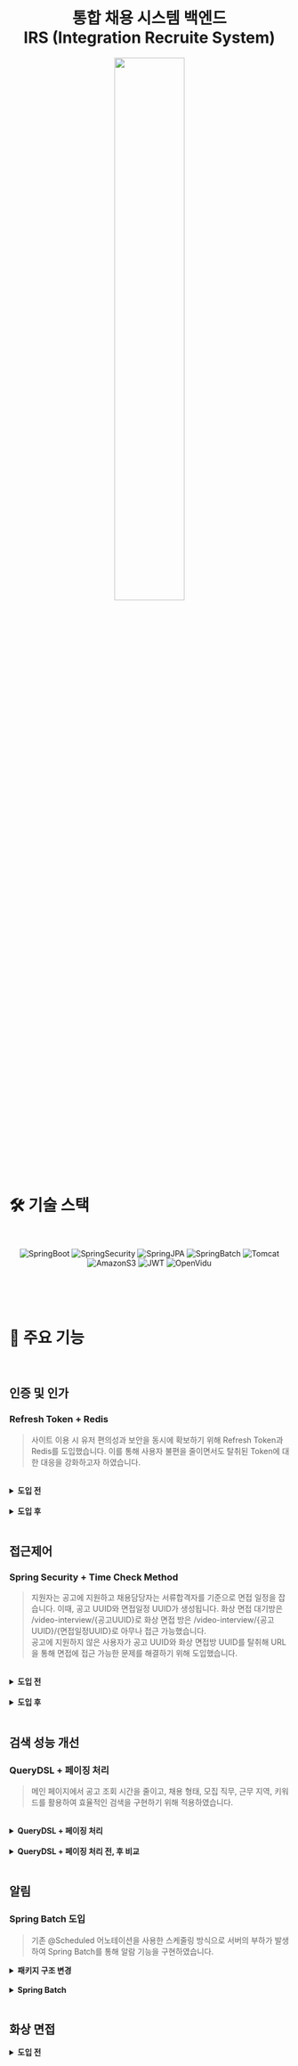 <h1 align="center">통합 채용 시스템 백엔드<br>
	IRS (Integration Recruite System) </h1>
<div align="center">
  <img src="https://github.com/user-attachments/assets/a2d10980-8f3c-4d47-b015-37429120b350" style="width: 50%">
</div>
<br><br><br>



# 🛠 기술 스택
<br>
<div align=center>
  
![SpringBoot](https://img.shields.io/badge/SpringBoot-6DB33F?style=flat&logo=SpringBoot&logoColor=white)
![SpringSecurity](https://img.shields.io/badge/SpringSecurity-6DB33F?style=flat&logo=springsecurity&logoColor=white)
![SpringJPA](https://img.shields.io/badge/SpringJPA-6DB33F?style=flat&logo=spring&logoColor=white)
![SpringBatch](https://img.shields.io/badge/SpringBatch-6DB33F?style=flat&logo=spring&logoColor=white)
![Tomcat](https://img.shields.io/badge/Tomcat-F8DC75?style=flat&logo=apachetomcat&logoColor=black)
![AmazonS3](https://img.shields.io/badge/AmazonS3-569A31?style=flat&logo=amazons3&logoColor=white)
![JWT](https://img.shields.io/badge/JWT-black?style=flat&logo=jsonwebtokens&logoColor=white)
![OpenVidu](https://img.shields.io/badge/openVidu-FF3D00?style=flat&logo=webrtc&logoColor=white)
</div>
<br><br><br>



# 🚗 주요 기능
<br>

## 인증 및 인가
### Refresh Token + Redis

> 사이트 이용 시 유저 편의성과 보안을 동시에 확보하기 위해 Refresh Token과 Redis를 도입했습니다. 이를 통해 사용자 불편을 줄이면서도 탈취된 Token에 대한 대응을 강화하고자 하였습니다.
<br>
<details>
	<summary><b>도입 전</b></summary>
	<br>
	➡ Access Token 시나리오
	<ul>
		<li>Access Token만을 사용하여 인증을 진행한다.</li>
		<li>Access Token이 만료되면 사용자는 다시 로그인해야 한다.</li>
		<li>유효기간이 짧아야 보안에 유리하지만, 너무 짧을 경우 서비스 이용 중 빈번한 로그인이 발생하는 문제점이 있다.</li>
		<li>Access Token이 탈취될 경우, 만료되기 전까지는 악의적인 사용자가 이를 사용할 수 있는 위험이 있다.</li>
	</ul>
	<br>
	👎 문제점
	<ul>
		<li>사용자 불편 증가</li>
		<li>보안 취약성(탈취 시 문제)</li>
		<li>짧은 유효기간으로 인한 잦은 로그인</li>
	</ul>
</details>
<br>
<details>
	<summary><b>도입 후</b></summary>
	<br>
	➡ Token 저장방식
	<ul>
		<li>Refresh Token은 Redis에 저장되어 관리되며, Refresh Token Rotation(RTR)을 통해 Access Token 만료 시 Access Token과 Refresh Token 모두 재발급한다.</li>
		<li>Redis에 유저 email을 Key로 설정하여 하나의 사용자에 대해 하나의 Refresh Token만 존재하도록 한다.</li>
		<li>Refresh Token의 저장 구조: "key: value = userEmail: refresh token"</li>
	</ul>
	<br>
	➡ Refresh Token 시나리오
	<ul>
		<li>정상 유저의 경우, Refresh Token을 사용하여 Redis에서 사용자 정보를 조회하고, 해당 정보와 클라이언트의 쿠키의 Token을 비교해서 정당한 사용자인지를 확인한다.</li>
		<li>만약 탈취범이 먼저 Access Token을 탈취하여 aToken과 rToken을 재발급 받아 redis의 rToken도 변경됐다면, 정상 사용자가 api요청 시에 쿠키의 rToken과 Redis에 저장된 rToken이 불일치하여 탈취로 간주하고 로그아웃 처리하게 된다.</li>
		<li>이메일을 키로 사용했기 때문에 탈취한 Refresh Token으로 정상 유저보다 먼저 Access Token을 재발급 받는 경우와 (토큰 탈취된 경우) 한 명의 사용자에 여러 refresh token 값이 저장되는 경우도 해결할 수 있다.</li>
	</ul>
	<br>
	👍 개선점
	<ul>
		<li>사용자 경험 개선(로그인 빈도 감소)</li>
		<li>보안 강화(Refresh Token Rotation)</li>
		<li>Redis를 통한 Token 관리)</li>
		<li>악의적인 재발급 방지 및 침투를 인지하여 탈취 시 대응 가능</li>
	</ul>
</details>

<br>

## 접근제어
### Spring Security + Time Check Method

> 지원자는 공고에 지원하고 채용담당자는 서류합격자를 기준으로 면접 일정을 잡습니다. 이때, 공고 UUID와 면접일정 UUID가 생성됩니다.
> 화상 면접 대기방은 /video-interview/{공고UUID}로 화상 면접 방은 /video-interview/{공고UUID}/{면접일정UUID}로 아무나 접근 가능했습니다.<br>
> 공고에 지원하지 않은 사용자가 공고 UUID와 화상 면접방 UUID를 탈취해 URL을 통해 면접에 접근 가능한 문제를 해결하기 위해 도입했습니다.
<br>
<details>
	<summary><b>도입 전</b></summary>
	<br>
	➡ 화상 면접 접근 시나리오
	<ul>
		<li>화상 면접 대기방에 접근: 공고 UUID만 있으면 공고에 지원하지 않은 지원자도 ~/video-interview/{공고UUID}를 입력해 접근 가능</li>
		<li>화상 면접 방에 접근: 공고 UUID 및 면접 일정 UUID만 있으면 면접 일정이 잡히지 않은 지원자도 면접방에 ~/video-interview/{공고UUID}/{면접일정UUID}를 입력해 접근 가능<</li>
	</ul>
	<br>
	👎 문제점
	<ul>
		<li>공고에 지원하지않은 지원자나 면접 일정에 속하지 않는 제3자의 접근 가능성</li>
		<li>위의 이유로 인한 면접관인척 지원자들의 지원서를 열람 및 평가 가능성 및 대리 면접 가능성</li>
	</ul>
</details>
<br>
<details>
	<summary><b>도입 후</b></summary>
	<br>
	➡ 화상 면접 대기방에 접근
	<ul>
		<li>스프링 시큐리티의 접근제어를 통해 InterviewPaticipate 테이블을 조회해 권한을 확인하는 함수</li>
		<li>공고 UUID 및 면접 일정 UUID가 지원자에게 있다면 접근을 허용</li>
		<li>공고 UUID 및 면접 일정 UUID가 지원자에게 없다면 접근을 거부</li>
		<br><img src="https://github.com/user-attachments/assets/c525fa29-a5c1-4dde-9ef4-49c28a1983ad">
	</ul>
 	➡ 화상 면접 방에 접근
	<ul>
		<li>화상 면접 방에 참가할 수 있는 Session-Token 발행시 시간대 확인 함수를 통해 면접참여 및 면접스케줄 테이블을 조회해 면접 접속 시간을 확인</li>
		<li>서버시간과 확인한 값을 비교해 3분전에 접속 가능하게 만든 함수</li>
		<br><img src="https://github.com/user-attachments/assets/498cdc58-01e9-47a3-a1b1-4d56a8e261e0">
	</ul>
	<br>
	👍 개선점
	<ul>
		<li>코드 단에서 접근제어 함수의 DB 조회가 많이 발생</li>
		<li>시간대 접근제어 부분은 서비스 단에서 시행됨, 스프링 시큐리티가 이를 위임해야함</li>
	</ul>
</details>

<br>

## 검색 성능 개선
### QueryDSL + 페이징 처리
> 메인 페이지에서 공고 조회 시간을 줄이고, 채용 형태, 모집 직무, 근무 지역, 키워드를 활용하여 효율적인 검색을 구현하기 위해 적용하였습니다.
<br>
<details>
	<summary><b>QueryDSL + 페이징 처리</b></summary>
	<br>
	➡ QueryDSL
	<ul>
		<li>QueryDSLJPQL을 Java 코드로 작성할 수 있도록 하는 라이브러리</li>
		<li>자바 코드로 쿼리를 작성함으로 컴파일 시점에 에러를 잡을 수 있다.</li>
		<li>복잡한 동적 쿼리를 쉽게 다룰 수 있다.</li>
	</ul>
	➡ 페이징 처리
	<ul>
		<li>데이터를 일정한 크기로 나누어 출력하는 방법</li>
		<li>대량의 데이터를 효율적으로 처리</li>
		<li>사용자 경험 개선</li>
	</ul>
</details>
<br>
<details>
	<summary><b>QueryDSL + 페이징 처리 전, 후 비교</b></summary>
	<br>
	🎒 QueryDSL + 페이징 적용 전 → 37.26 s
	<br>
	<img src="https://github.com/user-attachments/assets/18d14fa1-3eb6-4584-8634-f7de41350569">
	<br><br>
	🔅 QueryDSL + 페이징 적용 후 → 1.534 s 
	<br>
	<img src="https://github.com/user-attachments/assets/c75d1a91-975e-4dd9-99e8-2c8e32aa2c28">
</details>

<br>

## 알림
### Spring Batch 도입
> 기존 @Scheduled 어노테이션을 사용한 스케줄링 방식으로 서버의 부하가 발생하여 Spring Batch를 통해 알람 기능을 구현하였습니다.
<details>
    <summary><b>패키지 구조 변경</b></summary>
    <br>
    <ul>
        <li>배치 서버를 적용하면서 리소스 경쟁 최소화, 스케일링 용이성, 유지보수 및 확장성 향상을 고려하여 모듈화를 진행하였다.</li>
    </ul>
    <table>
        <tr>
            <td>➡ 기존 패키지 구조</td>
            <td>➡ 모듈화 패키지 구조</td>
        </tr>
        <tr>
            <td><img width="250" alt="package" src="https://github.com/user-attachments/assets/008f7412-472e-4f49-bbb3-38c56dd37b54"></td>
            <td><img width="200" alt="module-package" src="https://github.com/user-attachments/assets/8860e926-a8f3-4c2b-8a61-d090fa78c382"></td>
        </tr>
    </table>
</details>
<br>
<details>
    <summary><b>Spring Batch</b></summary>
    <ul>
        <li>기존의 서비스 코드로는 서버의 부하로 인해 안정적인 서비스 제공이 어렵다고 판단하였다.</li>
    </ul>
    <div align="center">
        <img width="500" alt="스크린샷 2024-10-28 오전 12 30 22" src="https://github.com/user-attachments/assets/d4d5984e-d633-402c-812d-0fbc37745b14">
    </div>
    <ul>
        <p>1. 역할 분리</p>
        <p>- 각 Step마다 Reader, Processor, Writer의 구성을 통해 기능을 나눴다.</p>
        <p>- Chunk-Oriented Processing(청크 기반 처리)을 사용해 각 Step이 서로 다른 비즈니스 로직을 수행하도록 구성하였다.</p>
        <br>
        <p>2. 부하 분산</p>
        <p>- 백엔드 서버 내에서 모든 알람(도메인내 알람, 이메일 알람)을 처리하던 방식에서, 독립적인 배치 서버를 구축하여 알람을 처리하게 하여, 부하를 분산시켰다.</p>
        <p>- 부하 분산을 통해 기존 메인 서버의 부하를 줄이고, 알람 일괄 전송 과정중 오류가 발생하더라도 메인 서버에 영향을 최소화하여 안정적인 서비스를 제공할 수 있다.</p>
        <p>- Kubernetes에서 배치 서버를 주기적으로 실행시키기 위해 CronJob을 설정하여 주기적인 작업을 자동화 하였다.</p>
    </ul>
    <br>
    <ul>
        <p>➡ 배치 적용 후</p>
        <div align="center">
            <img width="500" alt="스크린샷 2024-10-28 오전 12 28 05" src="https://github.com/user-attachments/assets/296b194d-7239-4eed-9089-5c42dfdf4002">
        </div>
    </ul>
</details>


<br>

## 화상 면접
<details>
	<summary><b>도입 전</b></summary>
	<br>
	➡ 
	<ul>
		<li></li>

	</ul>
	<br>
	👎 문제점
	<ul>
		<li></li>
		<li></li>
		<li></li>
	</ul>
</details>
